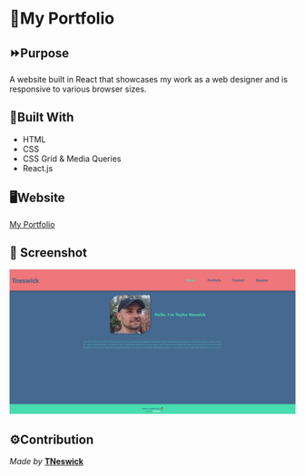 # 📂My Portfolio

## ⏩Purpose

A website built in React that showcases my work as a web designer and is responsive to various browser sizes.

## 🔨Built With

- HTML
- CSS
- CSS Grid & Media Queries
- React.js

## 🖥Website

[My Portfolio](https://tneswick.github.io/React-Portfolio/)

## 📸 Screenshot

![Screenshot of my Portfolio](./src/assets/screenshots/localhost_3000_.png)

## ⚙Contribution

*Made by* **[TNeswick](https://github.com/tneswick)**
